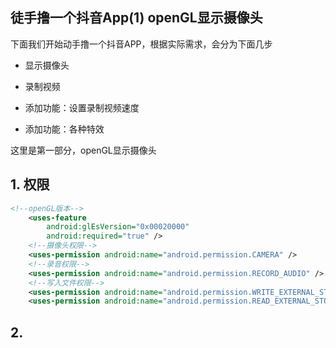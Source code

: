 ## 徒手撸一个抖音App(1) openGL显示摄像头

下面我们开始动手撸一个抖音APP，根据实际需求，会分为下面几步

- 显示摄像头

- 录制视频

- 添加功能：设置录制视频速度
- 添加功能：各种特效

这里是第一部分，openGL显示摄像头



## 1. 权限

```xml
<!--openGL版本-->
    <uses-feature
        android:glEsVersion="0x00020000"
        android:required="true" />
    <!--摄像头权限-->
    <uses-permission android:name="android.permission.CAMERA" />
    <!--录音权限-->
    <uses-permission android:name="android.permission.RECORD_AUDIO" />
    <!--写入文件权限-->
    <uses-permission android:name="android.permission.WRITE_EXTERNAL_STORAGE" />
    <uses-permission android:name="android.permission.READ_EXTERNAL_STORAGE" />
```

## 2. 











